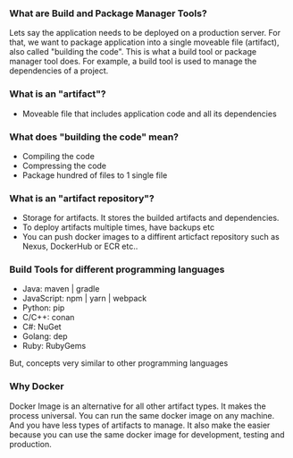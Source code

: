 ### What are Build and Package Manager Tools? 
Lets say the application needs to be deployed on a production server.
For that, we want to package application into a single moveable file (artifact), also called "building the code".
This is what a build tool or package manager tool does. For example, a build tool is used to manage the dependencies of a project.

### What is an "artifact"?
* Moveable file that includes application code and all its dependencies

### What does "building the code" mean?
* Compiling the code
* Compressing the code
* Package hundred of files to 1 single file

### What is an "artifact repository"?
* Storage for artifacts. It stores the builded artifacts and dependencies.
* To deploy artifacts multiple times, have backups etc
* You can push docker images to a diffirent articfact repository such as Nexus, DockerHub or ECR etc..

### Build Tools for different programming languages
* Java: maven | gradle
* JavaScript: npm | yarn | webpack
* Python: pip
* C/C++: conan
* C#: NuGet
* Golang: dep
* Ruby: RubyGems

But, concepts very similar to other programming languages

### Why Docker
Docker Image is an alternative for all other artifact types.
It makes the process universal. You can run the same docker image on any machine. And you have less types of artifacts to manage. It also make the easier because you can use the same docker image for development, testing and production.